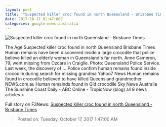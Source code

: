 ```yaml
---
layout: post
title:  "Suspected killer croc found in north Queensland - Brisbane Times"
date: 2017-10-17 01:47:00Z
categories: google-news-australia
---
```


![Suspected killer croc found in north Queensland - Brisbane Times](https://static.ffx.io/images/$width_800,$height_450/t_crop_auto/t_quality_best,f_auto/0b04c300608ffc0a5bfa26a0cf14e901925cea19)

The Age Suspected killer croc found in north Queensland Brisbane Times Human remains have been discovered inside a large crocodile that police believe killed an elderly woman in Queensland's far north. Anne Cameron, 79, went missing from Ozcare in Craiglie. Photo: Queensland Police Service. Last week, the discovery of ... Police confirm human remains found inside crocodile during search for missing grandma Yahoo7 News Human remains found in crocodile believed to have killed Queensland grandmother NEWS.com.au Human remainds found in Qld crocodile Sky News Australia The Sunshine Coast Daily - ABC Online - TropicNow (blog) all 9 news articles »


Full story on F3News: [Suspected killer croc found in north Queensland - Brisbane Times](http://www.f3nws.com/n/mDFJjD)

> Posted on: Tuesday, October 17, 2017 1:47:00 AM
